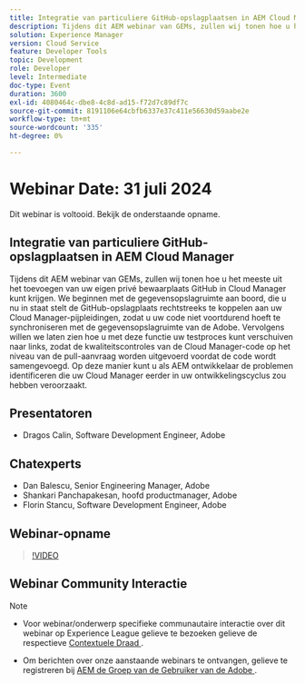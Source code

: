```yaml
---
title: Integratie van particuliere GitHub-opslagplaatsen in AEM Cloud Manager
description: Tijdens dit AEM webinar van GEMs, zullen wij tonen hoe u het meeste uit het toevoegen van uw eigen privé bewaarplaats GitHub in Cloud Manager kunt krijgen. We beginnen met de gegevensopslagruimte aan boord, die u nu in staat stelt de GitHub-opslagplaats rechtstreeks te koppelen aan uw Cloud Manager-pijpleidingen, zodat u uw code niet voortdurend hoeft te synchroniseren met de gegevensopslagruimte van de Adobe. Vervolgens willen we laten zien hoe u met deze functie uw testproces kunt verschuiven naar links, zodat de kwaliteitscontroles van de Cloud Manager-code op het niveau van de pull-aanvraag worden uitgevoerd voordat de code wordt samengevoegd. Op deze manier kunt u als AEM ontwikkelaar de problemen identificeren die uw Cloud Manager eerder in uw ontwikkelingscyclus zou hebben veroorzaakt.
solution: Experience Manager
version: Cloud Service
feature: Developer Tools
topic: Development
role: Developer
level: Intermediate
doc-type: Event
duration: 3600
exl-id: 4080464c-dbe8-4c8d-ad15-f72d7c89df7c
source-git-commit: 8191106e64cbfb6337e37c411e56630d59aabe2e
workflow-type: tm+mt
source-wordcount: '335'
ht-degree: 0%

---
```


# Webinar Date: 31 juli 2024

Dit webinar is voltooid. Bekijk de onderstaande opname.

## Integratie van particuliere GitHub-opslagplaatsen in AEM Cloud Manager

Tijdens dit AEM webinar van GEMs, zullen wij tonen hoe u het meeste uit het toevoegen van uw eigen privé bewaarplaats GitHub in Cloud Manager kunt krijgen. We beginnen met de gegevensopslagruimte aan boord, die u nu in staat stelt de GitHub-opslagplaats rechtstreeks te koppelen aan uw Cloud Manager-pijpleidingen, zodat u uw code niet voortdurend hoeft te synchroniseren met de gegevensopslagruimte van de Adobe. Vervolgens willen we laten zien hoe u met deze functie uw testproces kunt verschuiven naar links, zodat de kwaliteitscontroles van de Cloud Manager-code op het niveau van de pull-aanvraag worden uitgevoerd voordat de code wordt samengevoegd. Op deze manier kunt u als AEM ontwikkelaar de problemen identificeren die uw Cloud Manager eerder in uw ontwikkelingscyclus zou hebben veroorzaakt.

## Presentatoren

* Dragos Calin, Software Development Engineer, Adobe

## Chatexperts

* Dan Balescu, Senior Engineering Manager, Adobe
* Shankari Panchapakesan, hoofd productmanager, Adobe
* Florin Stancu, Software Development Engineer, Adobe

## Webinar-opname

>[!VIDEO](https://video.tv.adobe.com/v/3432350)

## Webinar Community Interactie

>[!NOTE]
>
>* Voor webinar/onderwerp specifieke communautaire interactie over dit webinar op Experience League gelieve te bezoeken gelieve de respectieve [ Contextuele Draad ](https://adobe.ly/4f1jhMo).
>
>* Om berichten over onze aanstaande webinars te ontvangen, gelieve te registreren bij [ AEM de Groep van de Gebruiker van de Adobe ](https://aem-augs.adobe.com/).

